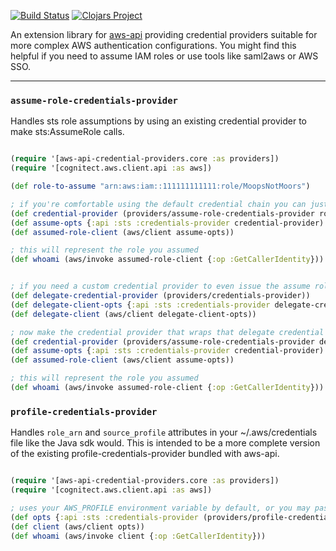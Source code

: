 [![Build Status](https://travis-ci.com/rutledgepaulv/aws-api-credential-providers.svg?branch=master)](https://travis-ci.com/rutledgepaulv/aws-api-credential-providers)
[![Clojars Project](https://img.shields.io/clojars/v/org.clojars.rutledgepaulv/aws-api-credential-providers.svg)](https://clojars.org/org.clojars.rutledgepaulv/aws-api-credential-providers)

An extension library for [aws-api](https://github.com/cognitect-labs/aws-api) providing credential providers suitable
for more complex AWS authentication configurations. You might find this helpful if you need to assume IAM roles or use
tools like saml2aws or AWS SSO.

---


### `assume-role-credentials-provider`

Handles sts role assumptions by using an existing credential provider to make sts:AssumeRole calls.

```clojure

(require '[aws-api-credential-providers.core :as providers])
(require '[cognitect.aws.client.api :as aws])

(def role-to-assume "arn:aws:iam::111111111111:role/MoopsNotMoors")

; if you're comfortable using the default credential chain you can just do this
(def credential-provider (providers/assume-role-credentials-provider role-to-assume))
(def assume-opts {:api :sts :credentials-provider credential-provider)
(def assumed-role-client (aws/client assume-opts))

; this will represent the role you assumed                      
(def whoami (aws/invoke assumed-role-client {:op :GetCallerIdentity}))


; if you need a custom credential provider to even issue the assume role calls
(def delegate-credential-provider (providers/credentials-provider))
(def delegate-client-opts {:api :sts :credentials-provider delegate-credential-provider)
(def delegate-client (aws/client delegate-client-opts))

; now make the credential provider that wraps that delegate credential provider to assume a role
(def credential-provider (providers/assume-role-credentials-provider delegate-client role-to-assume))
(def assume-opts {:api :sts :credentials-provider credential-provider)
(def assumed-role-client (aws/client assume-opts))

; this will represent the role you assumed                        
(def whoami (aws/invoke assumed-role-client {:op :GetCallerIdentity}))

```


### `profile-credentials-provider` 

Handles `role_arn` and `source_profile` attributes in your ~/.aws/credentials file like the Java sdk would.
This is intended to be a more complete version of the existing profile-credentials-provider bundled with aws-api.

```clojure

(require '[aws-api-credential-providers.core :as providers])
(require '[cognitect.aws.client.api :as aws])

; uses your AWS_PROFILE environment variable by default, or you may pass in a profile name
(def opts {:api :sts :credentials-provider (providers/profile-credentials-provider)})
(def client (aws/client opts))
(def whoami (aws/invoke client {:op :GetCallerIdentity}))

```
